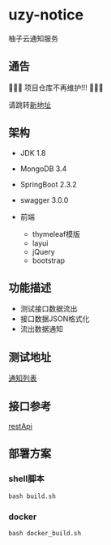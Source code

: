 # uzy-notice
柚子云通知服务

## 通告
🌟🌟🌟 项目仓库不再维护!!! 🌟🌟🌟

请跳转[新地址](https://github.com/ghostxbh/uzy-fp)

## 架构
- JDK 1.8
- MongoDB 3.4
- SpringBoot 2.3.2
- swagger 3.0.0

- 前端
    + thymeleaf模版
    + layui
    + jQuery
    + bootstrap

## 功能描述
- 测试接口数据流出
- 接口数据JSON格式化
- 流出数据通知

## 测试地址
[通知列表](http://127.0.0.1:9100/notice)

## 接口参考
[restApi](http://127.0.0.1:9100/notice/swagger-ui/index.html)

## 部署方案

### shell脚本
```shell script
bash build.sh
```

### docker
```shell script
bash docker_build.sh
```
